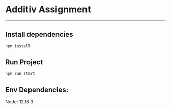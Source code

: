 # Additiv Assignment

---

## Install dependencies

```sh
npm install
```

## Run Project

```sh
npm run start
```

## Env Dependencies:

Node: 12.16.3
